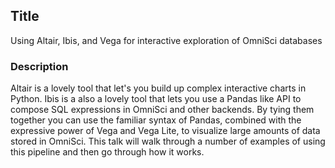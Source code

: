 ## Title

Using Altair, Ibis, and Vega for interactive exploration of OmniSci databases

### Description

Altair is a lovely tool that let's you build up complex interactive charts
in Python. Ibis is a also a lovely tool that lets you use a Pandas like API
to compose SQL expressions in OmniSci and other backends. By tying them together
you can use the familiar syntax of Pandas, combined with the expressive power of Vega
and Vega Lite, to visualize large amounts of data stored in OmniSci. This talk will walk
through a number of examples of using this pipeline and then go through how it works.

